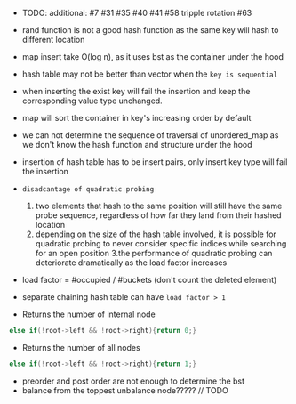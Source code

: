 * TODO: additional: #7 #31 #35 #40 #41 #58 tripple rotation #63
* rand function is not a good hash function as the same key will hash to different location
* map insert take O(log n), as it uses bst as the container under the hood
* hash table may not be better than vector when the `key is sequential`
* when inserting the exist key will fail the insertion and keep the corresponding value type unchanged.
* map will sort the container in key's increasing order by default
* we can not determine the sequence of traversal of unordered_map as we don't know the hash function and structure under the hood
* insertion of hash table has to be insert pairs, only insert key type will fail the insertion
*  `disadcantage of quadratic probing`
    1. two elements that hash to the same position will still have the same probe sequence, regardless of how far they land from their hashed location
    2. depending on the size of the hash table involved, it is possible for quadratic probing to never consider specific indices while searching for an open position
    3.the performance of quadratic probing can deteriorate dramatically as the load factor increases
* load factor = #occupied / #buckets (don't count the deleted element)
* separate chaining hash table can have `load factor > 1`

* Returns the number of internal node
````C++
else if(!root->left && !root->right){return 0;}
````

* Returns the number of all nodes
````C++
else if(!root->left && !root->right){return 1;}
````
* preorder and post order are not enough to determine the bst
*  balance from the toppest unbalance node????? // TODO
